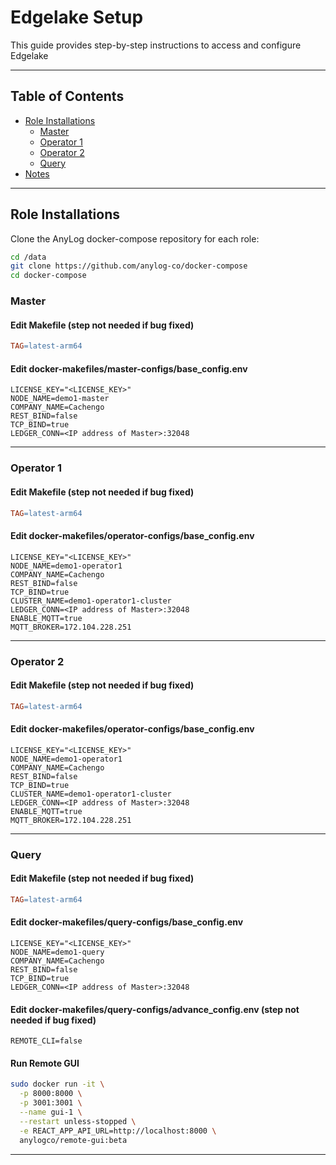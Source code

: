 # Edgelake Setup

This guide provides step-by-step instructions to access and configure Edgelake

---

## Table of Contents
- [Role Installations](#role-installations)
  - [Master](#master)
  - [Operator 1](#operator-1)
  - [Operator 2](#operator-2)
  - [Query](#query)
- [Notes](#notes)

---

## Role Installations
Clone the AnyLog docker-compose repository for each role:
```bash
cd /data
git clone https://github.com/anylog-co/docker-compose
cd docker-compose
```
### Master
#### Edit Makefile (step not needed if bug fixed)
```Makefile
TAG=latest-arm64
```
#### Edit docker-makefiles/master-configs/base_config.env
```base_config.env
LICENSE_KEY="<LICENSE_KEY>"
NODE_NAME=demo1-master
COMPANY_NAME=Cachengo
REST_BIND=false
TCP_BIND=true
LEDGER_CONN=<IP address of Master>:32048
```
---
### Operator 1
#### Edit Makefile (step not needed if bug fixed)
```Makefile
TAG=latest-arm64
```
#### Edit docker-makefiles/operator-configs/base_config.env
```base_config.env
LICENSE_KEY="<LICENSE_KEY>"
NODE_NAME=demo1-operator1
COMPANY_NAME=Cachengo
REST_BIND=false
TCP_BIND=true
CLUSTER_NAME=demo1-operator1-cluster
LEDGER_CONN=<IP address of Master>:32048
ENABLE_MQTT=true
MQTT_BROKER=172.104.228.251
```
---
### Operator 2
#### Edit Makefile (step not needed if bug fixed)
```Makefile
TAG=latest-arm64
```
#### Edit docker-makefiles/operator-configs/base_config.env
```base_config.env
LICENSE_KEY="<LICENSE_KEY>"
NODE_NAME=demo1-operator1
COMPANY_NAME=Cachengo
REST_BIND=false
TCP_BIND=true
CLUSTER_NAME=demo1-operator1-cluster
LEDGER_CONN=<IP address of Master>:32048
ENABLE_MQTT=true
MQTT_BROKER=172.104.228.251
```
---
### Query
#### Edit Makefile (step not needed if bug fixed)
```Makefile
TAG=latest-arm64
```
#### Edit docker-makefiles/query-configs/base_config.env
```base_config.env
LICENSE_KEY="<LICENSE_KEY>"
NODE_NAME=demo1-query
COMPANY_NAME=Cachengo
REST_BIND=false
TCP_BIND=true
LEDGER_CONN=<IP address of Master>:32048
```
#### Edit docker-makefiles/query-configs/advance_config.env (step not needed if bug fixed)
```advance_config.env
REMOTE_CLI=false
```
#### Run Remote GUI
```bash
sudo docker run -it \
  -p 8000:8000 \
  -p 3001:3001 \
  --name gui-1 \
  --restart unless-stopped \
  -e REACT_APP_API_URL=http://localhost:8000 \
  anylogco/remote-gui:beta
```
---
